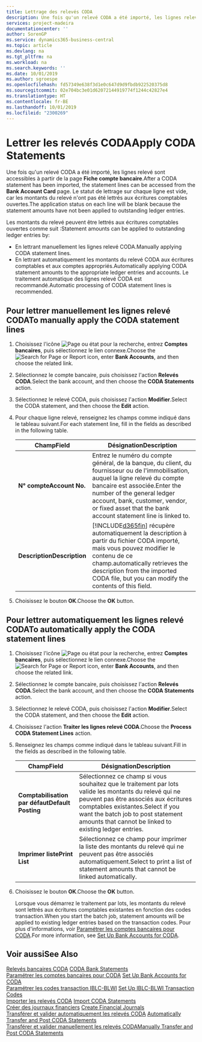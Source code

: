 ```yaml
---
title: Lettrage des relevés CODA
description: Une fois qu'un relevé CODA a été importé, les lignes relevé sont accessibles à partir de la page Fiche compte bancaire. Le statut de lettrage sur chaque ligne est vide, car les montants du relevé n'ont pas été lettrés aux écritures comptables ouvertes.
services: project-madeira
documentationcenter: ''
author: SorenGP
ms.service: dynamics365-business-central
ms.topic: article
ms.devlang: na
ms.tgt_pltfrm: na
ms.workload: na
ms.search.keywords: ''
ms.date: 10/01/2019
ms.author: sgroespe
ms.openlocfilehash: fd57349e638f3d1e0c647d9d9fbdb922520375d8
ms.sourcegitcommit: 02e704bc3e01d62072144919774f1244c42827e4
ms.translationtype: HT
ms.contentlocale: fr-BE
ms.lasthandoff: 10/01/2019
ms.locfileid: "2300269"
---
```

# <a name="apply-coda-statements"></a><span data-ttu-id="d8bea-104">Lettrer les relevés CODA</span><span class="sxs-lookup"><span data-stu-id="d8bea-104">Apply CODA Statements</span></span>
<span data-ttu-id="d8bea-105">Une fois qu'un relevé CODA a été importé, les lignes relevé sont accessibles à partir de la page **Fiche compte bancaire**.</span><span class="sxs-lookup"><span data-stu-id="d8bea-105">After a CODA statement has been imported, the statement lines can be accessed from the **Bank Account Card** page.</span></span> <span data-ttu-id="d8bea-106">Le statut de lettrage sur chaque ligne est vide, car les montants du relevé n'ont pas été lettrés aux écritures comptables ouvertes.</span><span class="sxs-lookup"><span data-stu-id="d8bea-106">The application status on each line will be blank because the statement amounts have not been applied to outstanding ledger entries.</span></span>  

<span data-ttu-id="d8bea-107">Les montants du relevé peuvent être lettrés aux écritures comptables ouvertes comme suit :</span><span class="sxs-lookup"><span data-stu-id="d8bea-107">Statement amounts can be applied to outstanding ledger entries by:</span></span>  

-   <span data-ttu-id="d8bea-108">En lettrant manuellement les lignes relevé CODA.</span><span class="sxs-lookup"><span data-stu-id="d8bea-108">Manually applying CODA statement lines.</span></span>  
-   <span data-ttu-id="d8bea-109">En lettrant automatiquement les montants du relevé CODA aux écritures comptables et aux comptes appropriés.</span><span class="sxs-lookup"><span data-stu-id="d8bea-109">Automatically applying CODA statement amounts to the appropriate ledger entries and accounts.</span></span> <span data-ttu-id="d8bea-110">Le traitement automatique des lignes relevé CODA est recommandé.</span><span class="sxs-lookup"><span data-stu-id="d8bea-110">Automatic processing of CODA statement lines is recommended.</span></span>  

## <a name="to-manually-apply-the-coda-statement-lines"></a><span data-ttu-id="d8bea-111">Pour lettrer manuellement les lignes relevé CODA</span><span class="sxs-lookup"><span data-stu-id="d8bea-111">To manually apply the CODA statement lines</span></span>  

1.  <span data-ttu-id="d8bea-112">Choisissez l'icône ![Page ou état pour la recherche](../../media/ui-search/search_small.png "icône Page ou état pour la recherche"), entrez **Comptes bancaires**, puis sélectionnez le lien connexe.</span><span class="sxs-lookup"><span data-stu-id="d8bea-112">Choose the ![Search for Page or Report](../../media/ui-search/search_small.png "Search for Page or Report icon") icon, enter **Bank Accounts**, and then choose the related link.</span></span>  
2.  <span data-ttu-id="d8bea-113">Sélectionnez le compte bancaire, puis choisissez l'action **Relevés CODA**.</span><span class="sxs-lookup"><span data-stu-id="d8bea-113">Select the bank account, and then choose the **CODA Statements** action.</span></span>  
3.  <span data-ttu-id="d8bea-114">Sélectionnez le relevé CODA, puis choisissez l'action **Modifier**.</span><span class="sxs-lookup"><span data-stu-id="d8bea-114">Select the CODA statement, and then choose the **Edit** action.</span></span>  
4.  <span data-ttu-id="d8bea-115">Pour chaque ligne relevé, renseignez les champs comme indiqué dans le tableau suivant.</span><span class="sxs-lookup"><span data-stu-id="d8bea-115">For each statement line, fill in the fields as described in the following table.</span></span>  

    |<span data-ttu-id="d8bea-116">Champ</span><span class="sxs-lookup"><span data-stu-id="d8bea-116">Field</span></span>|<span data-ttu-id="d8bea-117">Désignation</span><span class="sxs-lookup"><span data-stu-id="d8bea-117">Description</span></span>|  
    |---------------------------------|---------------------------------------|  
    |<span data-ttu-id="d8bea-118">**N° compte**</span><span class="sxs-lookup"><span data-stu-id="d8bea-118">**Account No.**</span></span>|<span data-ttu-id="d8bea-119">Entrez le numéro du compte général, de la banque, du client, du fournisseur ou de l'immobilisation, auquel la ligne relevé du compte bancaire est associée.</span><span class="sxs-lookup"><span data-stu-id="d8bea-119">Enter the number of the general ledger account, bank, customer, vendor, or fixed asset that the bank account statement line is linked to.</span></span>|  
    |<span data-ttu-id="d8bea-120">**Description**</span><span class="sxs-lookup"><span data-stu-id="d8bea-120">**Description**</span></span>|[!INCLUDE[d365fin](../../includes/d365fin_md.md)] <span data-ttu-id="d8bea-121">récupère automatiquement la description à partir du fichier CODA importé, mais vous pouvez modifier le contenu de ce champ.</span><span class="sxs-lookup"><span data-stu-id="d8bea-121">automatically retrieves the description from the imported CODA file, but you can modify the contents of this field.</span></span>|  

5.  <span data-ttu-id="d8bea-122">Choisissez le bouton **OK**.</span><span class="sxs-lookup"><span data-stu-id="d8bea-122">Choose the **OK** button.</span></span>  

## <a name="to-automatically-apply-the-coda-statement-lines"></a><span data-ttu-id="d8bea-123">Pour lettrer automatiquement les lignes relevé CODA</span><span class="sxs-lookup"><span data-stu-id="d8bea-123">To automatically apply the CODA statement lines</span></span>  

1.  <span data-ttu-id="d8bea-124">Choisissez l'icône ![Page ou état pour la recherche](../../media/ui-search/search_small.png "icône Page ou état pour la recherche"), entrez **Comptes bancaires**, puis sélectionnez le lien connexe.</span><span class="sxs-lookup"><span data-stu-id="d8bea-124">Choose the ![Search for Page or Report](../../media/ui-search/search_small.png "Search for Page or Report icon") icon, enter **Bank Accounts**, and then choose the related link.</span></span>  
2.  <span data-ttu-id="d8bea-125">Sélectionnez le compte bancaire, puis choisissez l'action **Relevés CODA**.</span><span class="sxs-lookup"><span data-stu-id="d8bea-125">Select the bank account, and then choose the **CODA Statements** action.</span></span>  
3.  <span data-ttu-id="d8bea-126">Sélectionnez le relevé CODA, puis choisissez l'action **Modifier**.</span><span class="sxs-lookup"><span data-stu-id="d8bea-126">Select the CODA statement, and then choose the **Edit** action.</span></span>  
4.  <span data-ttu-id="d8bea-127">Choisissez l'action **Traiter les lignes relevé CODA**.</span><span class="sxs-lookup"><span data-stu-id="d8bea-127">Choose the **Process CODA Statement Lines** action.</span></span>  
5.  <span data-ttu-id="d8bea-128">Renseignez les champs comme indiqué dans le tableau suivant.</span><span class="sxs-lookup"><span data-stu-id="d8bea-128">Fill in the fields as described in the following table.</span></span>  

    |<span data-ttu-id="d8bea-129">Champ</span><span class="sxs-lookup"><span data-stu-id="d8bea-129">Field</span></span>|<span data-ttu-id="d8bea-130">Désignation</span><span class="sxs-lookup"><span data-stu-id="d8bea-130">Description</span></span>|  
    |---------------------------------|---------------------------------------|  
    |<span data-ttu-id="d8bea-131">**Comptabilisation par défaut**</span><span class="sxs-lookup"><span data-stu-id="d8bea-131">**Default Posting**</span></span>|<span data-ttu-id="d8bea-132">Sélectionnez ce champ si vous souhaitez que le traitement par lots valide les montants du relevé qui ne peuvent pas être associés aux écritures comptables existantes.</span><span class="sxs-lookup"><span data-stu-id="d8bea-132">Select if you want the batch job to post statement amounts that cannot be linked to existing ledger entries.</span></span>|  
    |<span data-ttu-id="d8bea-133">**Imprimer liste**</span><span class="sxs-lookup"><span data-stu-id="d8bea-133">**Print List**</span></span>|<span data-ttu-id="d8bea-134">Sélectionnez ce champ pour imprimer la liste des montants du relevé qui ne peuvent pas être associés automatiquement.</span><span class="sxs-lookup"><span data-stu-id="d8bea-134">Select to print a list of statement amounts that cannot be linked automatically.</span></span>|  

6.  <span data-ttu-id="d8bea-135">Choisissez le bouton **OK**.</span><span class="sxs-lookup"><span data-stu-id="d8bea-135">Choose the **OK** button.</span></span>  

    <span data-ttu-id="d8bea-136">Lorsque vous démarrez le traitement par lots, les montants du relevé sont lettrés aux écritures comptables existantes en fonction des codes transaction.</span><span class="sxs-lookup"><span data-stu-id="d8bea-136">When you start the batch job, statement amounts will be applied to existing ledger entries based on the transaction codes.</span></span> <span data-ttu-id="d8bea-137">Pour plus d'informations, voir [Paramétrer les comptes bancaires pour CODA](how-to-set-up-bank-accounts-for-coda.md).</span><span class="sxs-lookup"><span data-stu-id="d8bea-137">For more information, see [Set Up Bank Accounts for CODA](how-to-set-up-bank-accounts-for-coda.md).</span></span>

## <a name="see-also"></a><span data-ttu-id="d8bea-138">Voir aussi</span><span class="sxs-lookup"><span data-stu-id="d8bea-138">See Also</span></span>  
 <span data-ttu-id="d8bea-139">[Relevés bancaires CODA](coda-bank-statements.md) </span><span class="sxs-lookup"><span data-stu-id="d8bea-139">[CODA Bank Statements](coda-bank-statements.md) </span></span>  
 <span data-ttu-id="d8bea-140">[Paramétrer les comptes bancaires pour CODA](how-to-set-up-bank-accounts-for-coda.md) </span><span class="sxs-lookup"><span data-stu-id="d8bea-140">[Set Up Bank Accounts for CODA](how-to-set-up-bank-accounts-for-coda.md) </span></span>  
 <span data-ttu-id="d8bea-141">[Paramétrer les codes transaction IBLC-BLWI](how-to-set-up-iblc-blwi-transaction-codes.md) </span><span class="sxs-lookup"><span data-stu-id="d8bea-141">[Set Up IBLC-BLWI Transaction Codes](how-to-set-up-iblc-blwi-transaction-codes.md) </span></span>  
 <span data-ttu-id="d8bea-142">[Importer les relevés CODA](how-to-import-coda-statements.md) </span><span class="sxs-lookup"><span data-stu-id="d8bea-142">[Import CODA Statements](how-to-import-coda-statements.md) </span></span>  
 <span data-ttu-id="d8bea-143">[Créer des journaux financiers](how-to-create-financial-journals.md) </span><span class="sxs-lookup"><span data-stu-id="d8bea-143">[Create Financial Journals](how-to-create-financial-journals.md) </span></span>  
 <span data-ttu-id="d8bea-144">[Transférer et valider automatiquement les relevés CODA](how-to-automatically-transfer-and-post-coda-statements.md) </span><span class="sxs-lookup"><span data-stu-id="d8bea-144">[Automatically Transfer and Post CODA Statements](how-to-automatically-transfer-and-post-coda-statements.md) </span></span>  
 [<span data-ttu-id="d8bea-145">Transférer et valider manuellement les relevés CODA</span><span class="sxs-lookup"><span data-stu-id="d8bea-145">Manually Transfer and Post CODA Statements</span></span>](how-to-manually-transfer-and-post-coda-statements.md)
